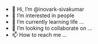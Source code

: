 - 👋 Hi, I’m @inovark-sivakumar
- 👀 I’m interested in people
- 🌱 I’m currently learning life ...
- 💞️ I’m looking to collaborate on ...
- 📫 How to reach me ...

<!---
inovark-sivakumar/inovark-sivakumar is a ✨ special ✨ repository because its `README.md` (this file) appears on your GitHub profile.
You can click the Preview link to take a look at your changes.
--->

